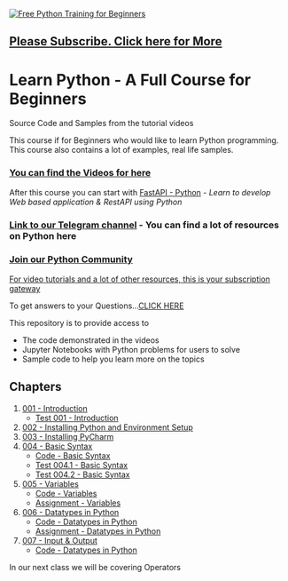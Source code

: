 [![Free Python Training for Beginners](https://github.com/ignani/LearnPython/blob/master/Free%20Python.PNG)](https://www.youtube.com/c/Ignani?sub_confirmation=1)
## [Please Subscribe. Click here for More](https://www.youtube.com/c/Ignani?sub_confirmation=1)

# Learn Python - A Full Course for Beginners
Source Code and Samples from the tutorial videos

This course if for Beginners who would like to learn Python programming. This course also contains a lot of examples, real life samples.

### [You can find the Videos for here ](https://www.youtube.com/playlist?list=PL5gdMNl42qyn7CjNCnsV7CuQ6S-I9eKJY)

After this course you can start with [FastAPI - Python](https://www.youtube.com/playlist?list=PL5gdMNl42qynpY-o43Jk3evfxEKSts3HS) - *Learn to develop Web based application & RestAPI using Python*

### [Link to our Telegram channel](https://t.me/joinchat/AAAAAFRTkvlaUGTEbJ5m1g) - You can find a lot of resources on Python here
### [Join our Python Community](https://t.me/joinchat/Ncab1Em63w9djddKcyfwzg )
[For video tutorials and a lot of other resources, this is your subscription gateway](https://www.youtube.com/c/Ignani?sub_confirmation=1)

To get answers to your Questions...[CLICK HERE](https://t.me/joinchat/Ncab1Em63w9djddKcyfwzg)

This repository is to provide access to 
* The code demonstrated in the videos
* Jupyter Notebooks with Python problems for users to solve
* Sample code to help you learn more on the topics

## Chapters
1. [001 - Introduction](https://youtu.be/-F1Maa3PWc0)
   * [Test 001 - Introduction](http://bit.ly/2PzjFqu)
2. [002 - Installing Python and Environment Setup](https://youtu.be/KuMqkKWBexY)
3. [003 - Installing PyCharm](https://youtu.be/LwjxKnuI4Po)
4. [004 - Basic Syntax](https://youtu.be/vbM6WeqMh74)
   * [Code - Basic Syntax](../master/Tutorial%20Code/004_BasicSyntax.ipynb)
   * [Test 004.1 - Basic Syntax](http://bit.ly/2LWLkQU)
   * [Test 004.2 - Basic Syntax](http://bit.ly/36H1lTb)
5. [005 - Variables](https://youtu.be/420iQbWOAuY)
   * [Code - Variables](../master/Tutorial%20Code/005_VariablesInPython.ipynb)
   * [Assignment - Variables](../master/Tutorial%20Code/005_Variables_Assignment.ipynb)
6. [006 - Datatypes in Python](https://youtu.be/eFGeIpZPtBk)
   * [Code - Datatypes in Python](../master/Tutorial%20Code/006_DataTypesInPython.ipynb)
   * [Assignment - Datatypes in Python](../master/Tutorial%20Code/006_DataTypes_Assignment.ipynb)
7. [007 - Input & Output](https://youtu.be/a305RvHHlLY)
   * [Code - Datatypes in Python](../master/Tutorial%20Code/007_InputAndOutput.ipynb)

In our next class we will be covering Operators

